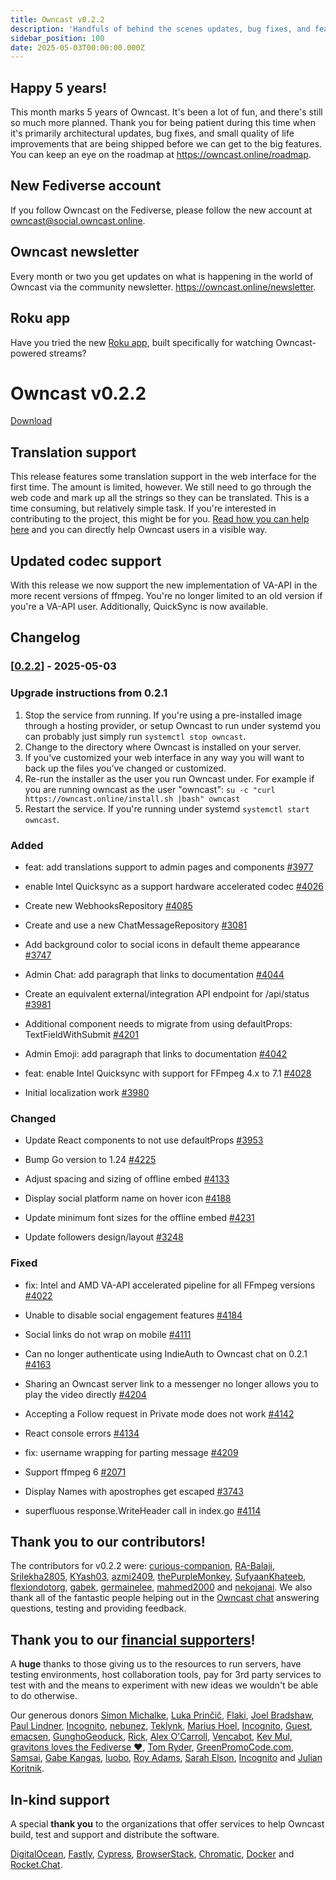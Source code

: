 ```yaml
---
title: Owncast v0.2.2
description: 'Handfuls of behind the scenes updates, bug fixes, and feature requests.'
sidebar_position: 100
date: 2025-05-03T00:00:00.000Z
---
```


## Happy 5 years!

This month marks 5 years of Owncast. It's been a lot of fun, and there's still so much more planned. Thank you for being patient during this time when it's primarily architectural updates, bug fixes, and small quality of life improvements that are being shipped before we can get to the big features. You can keep an eye on the roadmap at https://owncast.online/roadmap.

## New Fediverse account

If you follow Owncast on the Fediverse, please follow the new account at [owncast@social.owncast.online](https://social.owncast.online/@owncast).

## Owncast newsletter

Every month or two you get updates on what is happening in the world of Owncast via the community newsletter. https://owncast.online/newsletter.

## Roku app

Have you tried the new [Roku app](https://channelstore.roku.com/details/2ac2d693f541d13ff5c5d240a92261df:2aac018ca556a6b44febaf65735ade5d/owncasts), built specifically for watching Owncast-powered streams?

# Owncast v0.2.2

[Download](https://github.com/owncast/owncast/releases/tag/v0.2.2)

## Translation support

This release features some translation support in the web interface for the first time. The amount is limited, however. We still need to go through the web code and mark up all the strings so they can be translated. This is a time consuming, but relatively simple task. If you're interested in contributing to the project, this might be for you. [Read how you can help here](https://docs.owncast.dev/web-translations) and you can directly help Owncast users in a visible way.

## Updated codec support

With this release we now support the new implementation of VA-API in the more recent versions of ffmpeg. You're no longer limited to an old version if you're a VA-API user. Additionally, QuickSync is now available.

## Changelog

### [[0.2.2](https://github.com/owncast/owncast/milestone/27)] - 2025-05-03

### Upgrade instructions from 0.2.1

1. Stop the service from running. If you're using a pre-installed image through a hosting provider, or setup Owncast to run under systemd you can probably just simply run `systemctl stop owncast`.
1. Change to the directory where Owncast is installed on your server.
1. If you’ve customized your web interface in any way you will want to back up the files you’ve changed or customized.
1. Re-run the installer as the user you run Owncast under. For example if you are running owncast as the user "owncast": `su -c "curl https://owncast.online/install.sh |bash" owncast`
1. Restart the service. If you're running under systemd `systemctl start owncast`.

### Added

- feat: add translations support to admin pages and components [\#3977](https://github.com/owncast/owncast/pull/3977)

- enable Intel Quicksync as a support hardware accelerated codec [\#4026](https://github.com/owncast/owncast/issues/4026)

- Create new WebhooksRepository [\#4085](https://github.com/owncast/owncast/issues/4085)

- Create and use a new ChatMessageRepository [\#3081](https://github.com/owncast/owncast/issues/3081)

- Add background color to social icons in default theme appearance [\#3747](https://github.com/owncast/owncast/issues/3747)

- Admin Chat: add paragraph that links to documentation [\#4044](https://github.com/owncast/owncast/issues/4044)

- Create an equivalent external/integration API endpoint for /api/status [\#3981](https://github.com/owncast/owncast/issues/3981)

- Additional component needs to migrate from using defaultProps: TextFieldWithSubmit [\#4201](https://github.com/owncast/owncast/issues/4201)

- Admin Emoji: add paragraph that links to documentation [\#4042](https://github.com/owncast/owncast/issues/4042)

- feat: enable Intel Quicksync with support for FFmpeg 4.x to 7.1 [\#4028](https://github.com/owncast/owncast/pull/4028)

- Initial localization work [\#3980](https://github.com/owncast/owncast/pull/3980)

### Changed

- Update React components to not use defaultProps [\#3953](https://github.com/owncast/owncast/issues/3953)

- Bump Go version to 1.24 [\#4225](https://github.com/owncast/owncast/issues/4225)

- Adjust spacing and sizing of offline embed [\#4133](https://github.com/owncast/owncast/issues/4133)

- Display social platform name on hover icon [\#4188](https://github.com/owncast/owncast/issues/4188)

- Update minimum font sizes for the offline embed [\#4231](https://github.com/owncast/owncast/issues/4231)

- Update followers design/layout [\#3248](https://github.com/owncast/owncast/issues/3248)

### Fixed

- fix: Intel and AMD VA-API accelerated pipeline for all FFmpeg versions [\#4022](https://github.com/owncast/owncast/pull/4022)

- Unable to disable social engagement features [\#4184](https://github.com/owncast/owncast/issues/4184)

- Social links do not wrap on mobile [\#4111](https://github.com/owncast/owncast/issues/4111)

- Can no longer authenticate using IndieAuth to Owncast chat on 0.2.1 [\#4163](https://github.com/owncast/owncast/issues/4163)

- Sharing an Owncast server link to a messenger no longer allows you to play the video directly [\#4204](https://github.com/owncast/owncast/issues/4204)

- Accepting a Follow request in Private mode does not work [\#4142](https://github.com/owncast/owncast/issues/4142)

- React console errors [\#4134](https://github.com/owncast/owncast/issues/4134)

- fix: username wrapping for parting message [\#4209](https://github.com/owncast/owncast/pull/4209)

- Support ffmpeg 6 [\#2071](https://github.com/owncast/owncast/issues/2071)

- Display Names with apostrophes get escaped [\#3743](https://github.com/owncast/owncast/issues/3743)

- superfluous response.WriteHeader call in index.go [\#4114](https://github.com/owncast/owncast/issues/4114)

## Thank you to our contributors!

The contributors for v0.2.2 were:
[curious-companion](https://github.com/curious-companion), [RA-Balaji](https://github.com/RA-Balaji), [Srilekha2805](https://github.com/Srilekha2805), [KYash03](https://github.com/KYash03), [azmi2409](https://github.com/azmi2409), [thePurpleMonkey](https://github.com/thePurpleMonkey), [SufyaanKhateeb](https://github.com/SufyaanKhateeb), [flexiondotorg](https://github.com/flexiondotorg), [gabek](https://github.com/gabek), [germainelee](https://github.com/germainelee), [mahmed2000](https://github.com/mahmed2000) and [nekojanai](https://github.com/nekojanai).
We also thank all of the fantastic people helping out in the [Owncast chat](https://owncast.rocket.chat) answering questions, testing and providing feedback.

## Thank you to our [financial supporters](https://opencollective.com/owncast)!

A **huge** thanks to those giving us to the resources to run servers, have testing environments, host collaboration tools, pay for 3rd party services to test with and the means to experiment with new ideas we wouldn't be able to do otherwise.

Our generous donors [Simon Michalke](https://opencollective.com/simon-michalke), [Luka Prinčič](https://opencollective.com/luka-princic), [Flaki](https://opencollective.com/flaki), [Joel Bradshaw](https://opencollective.com/joel-bradshaw), [Paul Lindner](https://opencollective.com/lindner), [Incognito](https://opencollective.com/incognito-3b4cd5c7), [nebunez](https://opencollective.com/nebunez), [Teklynk](https://opencollective.com/teklynk), [Marius Hoel](https://opencollective.com/mhoel), [Incognito](https://opencollective.com/user-5bdb86e0), [Guest](https://opencollective.com/guest-bef18650), [emacsen](https://opencollective.com/guest-618ea119), [GunghoGeoduck](https://opencollective.com/guest-78ad01d4), [Rick](https://opencollective.com/patrick-materla), [Alex O'Carroll](https://opencollective.com/alex-ocarroll), [Vencabot](https://opencollective.com/vencabot), [Kev Mul](https://opencollective.com/kev-mul), [gravitons loves the Fediverse ❤️](https://opencollective.com/gravitons1), [Tom Ryder](https://opencollective.com/tejrnz), [GreenPromoCode.com](https://opencollective.com/greenpromocode-com), [Samsai](https://opencollective.com/guest-983413e7), [Gabe Kangas](https://opencollective.com/gabe-kangas), [luobo](https://opencollective.com/guest-f7964564), [Roy Adams](https://opencollective.com/roy-adams), [Sarah Elson](https://opencollective.com/lambdatesting), [Incognito](https://opencollective.com/user-be0b67ae) and [Julian Koritnik](https://opencollective.com/julian-koritnik).

## In-kind support

A special **thank you** to the organizations that offer services to help Owncast build, test and support and distribute the software.

[DigitalOcean](https://digitalocean.com/?utm_medium=opensource&utm_source=owncast), [Fastly](https://www.fastly.com/fast-forward), [Cypress](https://cloud.cypress.io/projects/wwi3xe), [BrowserStack](https://www.browserstack.com/open-source), [Chromatic](https://www.chromatic.com/builds?appId=629132c6e23893003a9e89c5), [Docker](https://hub.docker.com/u/owncast) and [Rocket.Chat](https://owncast.rocket.chat/).
